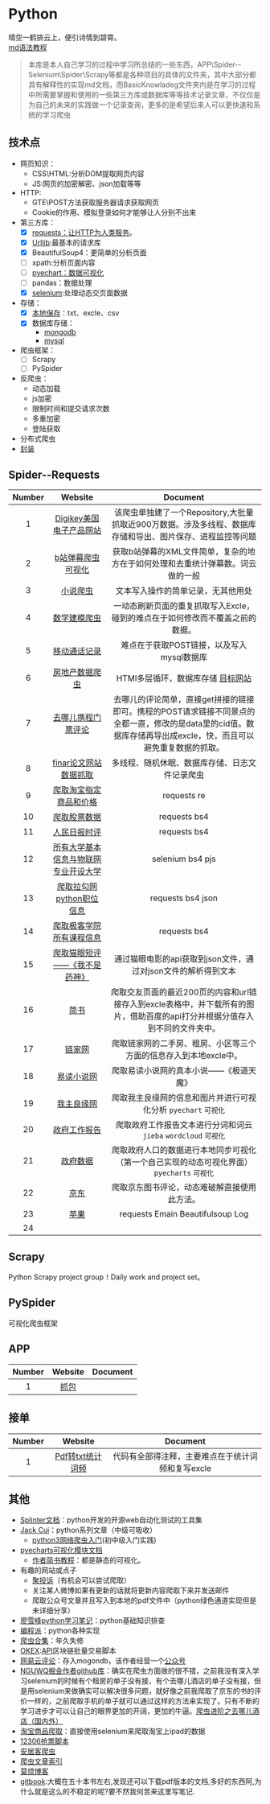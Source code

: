 # Python
晴空一鹤排云上，便引诗情到碧霄。<br>
[md语法教程](https://www.jianshu.com/p/86e7fa33de8e)
>  本库是本人自己学习的过程中学习所总结的一些东西，APP\Spider--Selenium\Spider\Scrapy等都是各种项目的具体的文件夹，其中大部分都具有解释性的实现md文档，而BasicKnowladeg文件夹内是在学习的过程中所需要掌握和使用的一些第三方库或数据库等等技术记录文章，不仅仅是为自己的未来的实践做一个记录查询，更多的是希望后来人可以更快速和系统的学习爬虫
## 技术点
- 网页知识：
   * CSS\HTML:分析DOM提取网页内容
   * JS:网页的加密解密、json加载等等
- HTTP:
   * GTE\POST方法获取服务器请求获取网页
   * Cookie的作用、模拟登录如何才能够让人分别不出来
- 第三方库：
   * [x] [requests：让HTTP为人类服务](https://github.com/afrunk/Summer-for-Learing/blob/master/BasicKnowladge/B--Requests.md)。
   * [x] [Urllib](https://github.com/afrunk/Summer-for-Learing/tree/master/BasicKnowladge):最基本的请求库
   * [x] BeautifulSoup4：更简单的分析页面
   * [ ] xpath:分析页面内容
   * [ ] [pyechart：数据可视化](https://github.com/afrunk/Summer-for-Learing/blob/master/BasicKnowladge/D--DataVisualization.md)
   * [ ] pandas：数据处理
   * [x] [selenium](https://github.com/afrunk/Summer-for-Learing/blob/master/BasicKnowladge/F--Selenium.md):处理动态交页面数据
- 存储：
   * [x] [本地保存](https://github.com/afrunk/Summer-for-Learing/blob/master/BasicKnowladge/A--%E6%9C%AC%E5%9C%B0%E4%BF%9D%E5%AD%98.md)：txt、excle、csv
   * [x] 数据库存储：
      - [mongodb](https://github.com/afrunk/Summer-for-Learing/blob/master/BasicKnowladge/E--mongoDB.md)
      - [mysql](https://github.com/afrunk/Summer-for-Learing/blob/master/BasicKnowladge/J-Mysql.md)
- 爬虫框架：
   * [ ] Scrapy
   * [ ] PySpider
- 反爬虫：
   * 动态加载
   * js加密
   * 限制时间和提交请求次数
   * 多重加密
   * 登陆获取
- 分布式爬虫
- [封装](https://github.com/afrunk/Spider-Summer-for-Learing/blob/master/BasicKnowladge/I-exe%E8%84%9A%E6%9C%AC%E6%89%93%E5%8C%85.md)
## Spider--Requests


|  Number |   Website |      Document |
|:------:|:------:|:------:|
|1|[Digikey美国电子产品网站](https://github.com/afrunk/spiderClock)|该爬虫单独建了一个Repository,大批量抓取近900万数据。涉及多线程、数据库存储和导出、图片保存、进程监控等问题|
|2 |[b站弹幕爬虫可视化](https://github.com/afrunk/python-Spider/blob/master/Spider/2019-AllNewsSpider/1%20b%E7%AB%99%E5%BC%B9%E5%B9%95%E7%88%AC%E8%99%AB%E5%8F%AF%E8%A7%86%E5%8C%96/bSiteSipderEasy.py)|获取b站弹幕的XML文件简单，复杂的地方在于如何处理和去重统计弹幕数。词云做的一般|
|3 |[小说爬虫](https://github.com/afrunk/python-Spider/tree/master/Spider/2019-AllNewsSpider/3%20%E5%B0%8F%E8%AF%B4%E7%88%AC%E8%99%AB)|文本写入操作的简单记录，无其他用处|
|4|[数学建模爬虫](https://github.com/afrunk/python-Spider/tree/master/Spider/2019-AllNewsSpider/2%20%E6%95%B0%E5%AD%A6%E5%BB%BA%E6%A8%A1%E7%88%AC%E8%99%AB)|一动态刷新页面的重复抓取写入Excle，碰到的难点在于如何修改而不覆盖之前的数据。|
|5|[移动通话记录](https://github.com/afrunk/python-Spider/tree/master/Spider/2019-AllNewsSpider/4%20%E7%A7%BB%E5%8A%A8%E9%80%9A%E8%AF%9D%E8%AE%B0%E5%BD%95)|难点在于获取POST链接，以及写入mysql数据库|
|6|[房地产数据爬虫](https://github.com/afrunk/python-Spider/tree/master/Spider/2019-AllNewsSpider/5%20%E6%88%BF%E5%9C%B0%E4%BA%A7%E6%95%B0%E6%8D%AE%E7%88%AC%E8%99%AB)|HTMl多层循环，数据库存储 [目标网站](https://cucc.tazzfdc.com/reisPub/pub/welcome)|
|7|[去哪儿携程门票评论](https://github.com/afrunk/python-Spider/tree/master/Spider/2019-AllNewsSpider/6%20%E5%8E%BB%E5%93%AA%E5%84%BF%E6%90%BA%E7%A8%8B%E9%97%A8%E7%A5%A8%E8%AF%84%E8%AE%BA)|去哪儿的评论简单，直接get拼接的链接即可。携程的POST请求链接不同景点的全都一直，修改的是data里的cid值。数据库存储再导出成excle，快，而且可以避免重复数据的抓取。|
|8|[finar论文网站数据抓取](https://github.com/afrunk/python-Spider/tree/master/Spider/2019-AllNewsSpider/7%20finar%E8%AE%BA%E6%96%87%E7%BD%91%E7%AB%99%E6%95%B0%E6%8D%AE%E6%8A%93%E5%8F%96)|多线程、随机休眠、数据库存储、日志文件记录爬虫|
|9|[爬取淘宝指定商品和价格](https://github.com/afrunk/python-Spider/blob/master/Spider/Zero--ZhihuBAsic/Taobao_file.py)|requests re|
|10|[爬取股票数据](https://github.com/afrunk/python-Spider/blob/master/Spider/Zero--ZhihuBAsic/Stock_Data.py)|requests bs4|
|11|[人民日报时评](https://github.com/afrunk/python-Spider/blob/master/Spider/Zero--ZhihuBAsic/renmingribao.py)| requests bs4|
|12|[所有大学基本信息与物联网专业开设大学](https://github.com/afrunk/python-Spider/blob/master/Spider/Zero--ZhihuBAsic/Get_zhuanye.py)| selenium bs4 pjs|
|13|[爬取拉勾网python职位信息](https://github.com/afrunk/python-Spider/blob/master/Spider/Zero--ZhihuBAsic/Iteration-lagou.py)| requests bs4 json|
|14|[爬取极客学院所有课程信息](https://github.com/afrunk/python-Spider/blob/master/Spider/Zero--ZhihuBAsic/jikexueyuan_course.py)|requests bs4|
|15|[爬取猫眼短评——《我不是药神》](https://github.com/afrunk/python-Spider/blob/master/Spider/One--MaoyanMovies/maoyan_movie.py)|通过猫眼电影的api获取到json文件，通过对json文件的解析得到文本|
|16|[简书](https://github.com/afrunk/python-Spider/blob/master/Spider/Two--jianshuImg/aiBaidu_api.py)|爬取交友页面的最近200页的内容和url链接存入到excle表格中，并下载所有的图片，借助百度的api打分并根据分值存入到不同的文件夹中。|
|17|[链家网](https://github.com/afrunk/python-Spider/blob/master/Spider/Three--LianjiaHouse/get_data.py)|爬取链家网的二手房、租房、小区等三个方面的信息存入到本地excle中。
|18|[易读小说网](https://github.com/afrunk/python-Spider/blob/master/Spider/Four--Yiduxiaoshuo/step1.py)|爬取易读小说网的真本小说——《极道天魔》|
|19|[我主良缘网](https://github.com/afrunk/python-Spider/blob/master/Spider/Six--WZLY/lovewzly.py)|爬取我主良缘网的信息和图片并进行可视化分析 `pyechart` `可视化`|
|20|[政府工作报告](https://github.com/afrunk/Summer-for-Learing/blob/master/Spider/Sever-Govcn/%E6%A2%A6%E6%83%B3%E8%BF%99%E4%B8%AA%E4%B8%9C%E8%A5%BF.md)|爬取政府工作报告文本进行分词和词云  `jieba`  `wordcloud` `可视化`|
|21|[政府数据](https://github.com/afrunk/Summer-for-Learing/blob/master/Spider/Eight--DemographicVisualization/%E6%88%91%E6%89%80%E6%9C%89%E7%9A%84%E8%87%AA%E8%B4%9F%E9%83%BD%E6%9D%A5%E8%87%AA%E6%88%91%E7%9A%84%E8%87%AA%E5%8D%91.md)|爬取政府人口的数据进行本地同步可视化（第一个自己实现的动态可视化界面）`pyecharts`   `可视化`|
|22|[京东](https://github.com/afrunk/Summer-for-Learing/blob/master/Spider--Selenium/D--JD/%E6%88%91%E4%BA%A6%E9%A3%98%E9%9B%B6%E4%B9%85.md)| 爬取京东图书评论，动态难破解直接使用此方法。|
|23|[苹果](https://github.com/afrunk/python-Spider/tree/master/Spider/2019-AllNewsSpider/8%20%E8%8B%B9%E6%9E%9C%E5%AE%98%E7%BD%91%E4%BA%8C%E6%89%8B%E5%B9%B3%E6%9D%BF%E7%9B%91%E6%B5%8B)| requests Emain Beautifulsoup Log|
|24|[]()||


## Scrapy
Python Scrapy project group！Daily work and project set。<br>

## PySpider
可视化爬虫框架

## APP
|  Number |   Website |      Document |
|:------:|:------:|:------:|
|1|[抓包](https://github.com/afrunk/Summer-for-Learing/blob/master/APP/charles%E2%80%94%E2%80%94Capture%20tutorial.md)||

## 接单
|  Number |   Website |      Document |
|:------:|:------:|:------:|
|1|[Pdf转txt统计词频]()|代码有全部得注释，主要难点在于统计词频和复写excle|



## 其他
- [Splinter文档](https://splinter-docs-zh-cn.readthedocs.io/zh/latest/#drivers)：python开发的开源web自动化测试的工具集
- [Jack Cui](http://cuijiahua.com/blog/2018/03/spider-5.html)：python系列文章（中级可吸收）
  * [python3网络爬虫入门](https://blog.csdn.net/column/details/15321.html)(初中级入门实践)
- [pyecharts可视化模块文档](http://pyecharts.org/#/)
   * [作者简书教程](https://www.jianshu.com/p/b718c307a61c)：都是静态的可视化。
- 有趣的网站或点子
   * [聚投诉](http://ts.21cn.com/merchant/ranking)（有机会可以尝试爬取）
   * 关注某人微博如果有更新的话就将更新内容爬取下来并发送邮件
   * 爬取公众号文章并且写入到本地的pdf文件中（python绿色通道实现但是未详细分享）
- [廖雪峰python学习笔记](https://blog.csdn.net/u012084802/article/category/7370766)：python基础知识排查
- [编程派](http://codingpy.com/category/tutorials/)：python各种实现
- [爬虫合集](https://github.com/bodekjan/awesome-spider)：年久失修
- [OKEX](https://okexcomweb.bafang.com/account/login):[API](https://github.com/okcoin-okex/API-docs-OKEx.com)区块链批量交易脚本
- [网易云评论](https://github.com/monkey-soft/SchweizerMesser)：存入mogondb，该作者经营一个[公众号](https://github.com/monkey-soft/treasure)
- [NGUWQ掘金作者github库](https://github.com/NGUWQ/Python3Spider)：确实在爬虫方面做的很不错，之前我没有深入学习selenium的时候有个租房的单子没有接，有个去哪儿酒店的单子没有接，但是用selenium来做确实可以解决很多问题，就好像之前我爬取了京东的书的评价一样的，之前爬取手机的单子就可以通过这样的方法来实现了。只有不断的学习进步才可以让自己的眼界更加的开阔，更加的牛逼。[爬虫进阶之去哪儿酒店（国内外）](https://juejin.im/post/5b7b6a1fe51d4538d5175073)
- [淘宝商品爬取](https://blog.csdn.net/Leesoar521yt/article/details/81461939)：直接使用selenium来爬取淘宝上ipad的数据
- [12306抢票脚本](https://github.com/bsbforever/spider/blob/master/selenium_12306.py)
- [安居客爬虫](https://blog.csdn.net/xudailong_blog/article/details/79303820)
- [爬虫文章索引](https://blog.csdn.net/TheSnowBoy_2/article/details/55800142)
- [莫烦博客](https://morvanzhou.github.io/tutorials/data-manipulation/scraping/5-01-selenium/)
- [gitbook](https://legacy.gitbook.com/@wizardforcel):大概在五十本书左右,发现还可以下载pdf版本的文档,多好的东西阿,为什么就是这么的不稳定的呢?要不然我何苦来这里写笔记.
